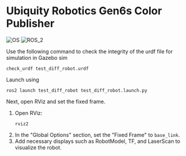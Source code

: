 # Ubiquity Robotics Gen6s Color Publisher
![OS](https://img.shields.io/ubuntu/v/ubuntu-wallpapers/noble)
![ROS_2](https://img.shields.io/ros/v/jazzy/rclcpp)


Use the following command to check the integrity of the urdf file for simulation in Gazebo sim
```
check_urdf test_diff_robot.urdf
```

Launch using 
```
ros2 launch test_diff_robot test_diff_robot.launch.py
```

Next, open RViz and set the fixed frame. 

1. Open RViz:
    ```
    rviz2
    ```
2. In the "Global Options" section, set the "Fixed Frame" to `base_link`.
3. Add necessary displays such as RobotModel, TF, and LaserScan to visualize the robot.

